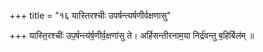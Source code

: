+++
title = "१६ यास्तिरश्चीः उपर्षन्त्यर्षणीर्वक्षणासु"

+++
यास्ति॒रश्चीः॑ उप॒र्षन्त्य॑र्ष॒णीर्व॒क्षणा॑सु ते। अहिं॑सन्तीरनाम॒या निर्द्र॑वन्तु ब॒हिर्बिल॑म् ॥